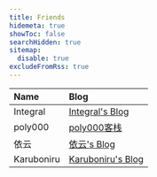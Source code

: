 ```yaml
---
title: Friends
hidemeta: true
showToc: false
searchHidden: true
sitemap:
  disable: true
excludeFromRss: true
---
```


| Name | Blog |
| :--- | :--- |
| Integral | [Integral's Blog](https://blog.i7.homes) |
| poly000 | [poly000客栈](https://mokurin000.github.io) |
| 依云 | [依云's Blog](https://blog.lilydjwg.me/) |
| Karuboniru | [Karuboniru's Blog](https://yanqiyu.info/) |